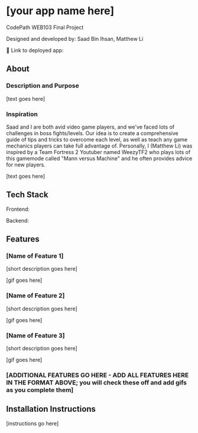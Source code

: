 # [your app name here]

CodePath WEB103 Final Project

Designed and developed by: Saad Bin Ihsan, Matthew Li

🔗 Link to deployed app:

## About

### Description and Purpose

[text goes here]

### Inspiration

Saad and I are both avid video game players, and we've faced lots of challenges in boss fights/levels. Our idea is to create a comprehensive guide of tips and tricks to overcome each level, as well as teach any game mechanics players can take full advantage of. Personally, I (Matthew Li) was inspired by a Team Fortress 2 Youtuber named WeezyTF2 who plays lots of this gamemode called "Mann versus Machine" and he often provides advice for new players. 

[text goes here]

## Tech Stack

Frontend: 

Backend:

## Features

### [Name of Feature 1]

[short description goes here]

[gif goes here]

### [Name of Feature 2]

[short description goes here]

[gif goes here]

### [Name of Feature 3]

[short description goes here]

[gif goes here]

### [ADDITIONAL FEATURES GO HERE - ADD ALL FEATURES HERE IN THE FORMAT ABOVE; you will check these off and add gifs as you complete them]

## Installation Instructions

[instructions go here]
